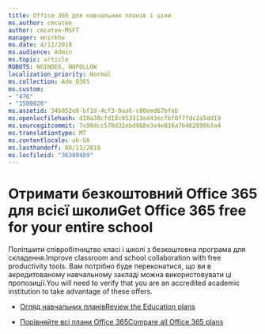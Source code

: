```yaml
---
title: Office 365 для навчальних планів і ціни
ms.author: cmcatee
author: cmcatee-MSFT
manager: mnirkhe
ms.date: 4/12/2018
ms.audience: Admin
ms.topic: article
ROBOTS: NOINDEX, NOFOLLOW
localization_priority: Normal
ms.collection: Adm_O365
ms.custom:
- "476"
- "1500026"
ms.assetid: 34b852e0-bf1d-4cf3-9aa6-c80eed67bfeb
ms.openlocfilehash: d18a38cfd18c053313ed43ecfbf0f7fdc2a5dd19
ms.sourcegitcommit: 7c90dcc570d32ebd968e3e4e816a7b482890b3a4
ms.translationtype: MT
ms.contentlocale: uk-UA
ms.lasthandoff: 08/13/2019
ms.locfileid: "36389489"
---
```

# <a name="get-office-365-free-for-your-entire-school"></a><span data-ttu-id="a62b6-102">Отримати безкоштовний Office 365 для всієї школи</span><span class="sxs-lookup"><span data-stu-id="a62b6-102">Get Office 365 free for your entire school</span></span>

<span data-ttu-id="a62b6-103">Поліпшити співробітництво класі і школі з безкоштовна програма для складення.</span><span class="sxs-lookup"><span data-stu-id="a62b6-103">Improve classroom and school collaboration with free productivity tools.</span></span> <span data-ttu-id="a62b6-104">Вам потрібно буде переконатися, що ви в акредитованому навчальному закладі можна використовувати ці пропозиції.</span><span class="sxs-lookup"><span data-stu-id="a62b6-104">You will need to verify that you are an accredited academic institution to take advantage of these offers.</span></span>
  
- [<span data-ttu-id="a62b6-105">Огляд навчальних планів</span><span class="sxs-lookup"><span data-stu-id="a62b6-105">Review the Education plans</span></span>](https://products.office.com/academic/compare-office-365-education-plans)

- [<span data-ttu-id="a62b6-106">Порівняйте всі плани Office 365</span><span class="sxs-lookup"><span data-stu-id="a62b6-106">Compare all Office 365 plans</span></span>](https://products.office.com/business/compare-more-office-365-for-business-plans)